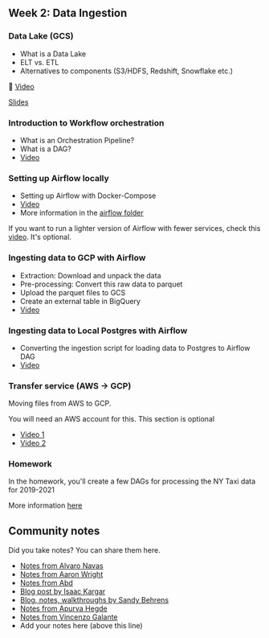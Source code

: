 ## Week 2: Data Ingestion

### Data Lake (GCS)

* What is a Data Lake
* ELT vs. ETL
* Alternatives to components (S3/HDFS, Redshift, Snowflake etc.)

:movie_camera: [Video](https://www.youtube.com/watch?v=W3Zm6rjOq70&list=PL3MmuxUbc_hJed7dXYoJw8DoCuVHhGEQb)

[Slides](https://docs.google.com/presentation/d/1RkH-YhBz2apIjYZAxUz2Uks4Pt51-fVWVN9CcH9ckyY/edit?usp=sharing)


### Introduction to Workflow orchestration

* What is an Orchestration Pipeline?
* What is a DAG?
* [Video](https://www.youtube.com/watch?v=0yK7LXwYeD0&list=PL3MmuxUbc_hJed7dXYoJw8DoCuVHhGEQb)


### Setting up Airflow locally

* Setting up Airflow with Docker-Compose
* [Video](https://www.youtube.com/watch?v=lqDMzReAtrw&list=PL3MmuxUbc_hJed7dXYoJw8DoCuVHhGEQb)
* More information in the [airflow folder](airflow)

If you want to run a lighter version of Airflow with fewer services, check this [video](https://www.youtube.com/watch?v=A1p5LQ0zzaQ&list=PL3MmuxUbc_hJed7dXYoJw8DoCuVHhGEQb). It's optional.


### Ingesting data to GCP with Airflow

* Extraction: Download and unpack the data
* Pre-processing: Convert this raw data to parquet
* Upload the parquet files to GCS
* Create an external table in BigQuery
* [Video](https://www.youtube.com/watch?v=9ksX9REfL8w&list=PL3MmuxUbc_hJed7dXYoJw8DoCuVHhGEQb&index=19)

### Ingesting data to Local Postgres with Airflow

* Converting the ingestion script for loading data to Postgres to Airflow DAG
* [Video](https://www.youtube.com/watch?v=s2U8MWJH5xA&list=PL3MmuxUbc_hJed7dXYoJw8DoCuVHhGEQb)


### Transfer service (AWS -> GCP)

Moving files from AWS to GCP.

You will need an AWS account for this. This section is optional

* [Video 1](https://www.youtube.com/watch?v=rFOFTfD1uGk&list=PL3MmuxUbc_hJed7dXYoJw8DoCuVHhGEQb)
* [Video 2](https://www.youtube.com/watch?v=VhmmbqpIzeI&list=PL3MmuxUbc_hJed7dXYoJw8DoCuVHhGEQb)


### Homework 

In the homework, you'll create a few DAGs for processing the NY Taxi data for 2019-2021

More information [here](homework.md)


## Community notes

Did you take notes? You can share them here.

* [Notes from Alvaro Navas](https://github.com/ziritrion/dataeng-zoomcamp/blob/main/notes/2_data_ingestion.md)
* [Notes from Aaron Wright](https://github.com/ABZ-Aaron/DataEngineerZoomCamp/blob/master/week_2_data_ingestion/README.md)
* [Notes from Abd](https://itnadigital.notion.site/Week-2-Data-Ingestion-ec2d0d36c0664bc4b8be6a554b2765fd)
* [Blog post by Isaac Kargar](https://kargarisaac.github.io/blog/data%20engineering/jupyter/2022/01/25/data-engineering-w2.html)
* [Blog, notes, walkthroughs by Sandy Behrens](https://learningdataengineering540969211.wordpress.com/2022/01/30/week-2-de-zoomcamp-2-3-2-ingesting-data-to-gcp-with-airflow/)
* [Notes from Apurva Hegde](https://github.com/apuhegde/Airflow-LocalExecutor-In-Docker#readme)
* [Notes from Vincenzo Galante](https://binchentso.notion.site/Data-Talks-Club-Data-Engineering-Zoomcamp-8699af8e7ff94ec49e6f9bdec8eb69fd)
* Add your notes here (above this line)
